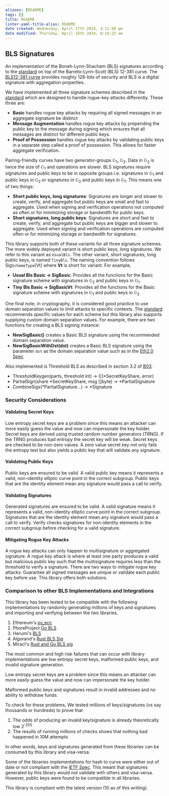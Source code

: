 ```yaml
---
aliases: [README]
tags: []
title: README
linter-yaml-title-alias: README
date created: Wednesday, April 17th 2024, 4:11:40 pm
date modified: Thursday, April 18th 2024, 8:19:25 am
---
```


## BLS Signatures

An implementation of the Boneh-Lynn-Shacham (BLS) signatures according to the [standard](https://datatracker.ietf.org/doc/draft-irtf-cfrg-bls-signature/?include_text=1)
on top of the Barreto-Lynn-Scott (BLS) 12-381 curve. The [BLS12-381 curve](https://github.com/zkcrypto/pairing/tree/master/src/bls12_381#serialization) provides roughly
128-bits of security and BLS is a digital signature with aggregation properties.

We have implemented all three signature schemes described in the [standard](https://datatracker.ietf.org/doc/draft-irtf-cfrg-bls-signature/?include_text=1)
which are designed to handle rogue-key attacks differently. These three are:

- **Basic** handles rogue key attacks by requiring all signed messages in an aggregate signature be distinct
- **Message Augmentation** handles rogue key attacks by prepending the public key to the message during signing which ensures that all messages are distinct for different public keys.
- **Proof of Possession** handles rogue key attacks by validating public keys in a separate step called a proof of possession. This allows for faster aggregate verification.

Pairing-friendly curves have two generator-groups &#x1D53E;<sub>1</sub>, &#x1D53E;<sub>2</sub>.
Data in &#x1D53E;<sub>2</sub> is twice the size of &#x1D53E;<sub>1</sub> and operations are slower.
BLS signatures require signatures and public keys to be in opposite groups i.e. signatures in &#x1D53E;<sub>1</sub> and public keys in &#x1D53E;<sub>2</sub> or
signatures in &#x1D53E;<sub>2</sub> and public keys in &#x1D53E;<sub>1</sub>. This means one of two things:

- **Short public keys, long signatures**: Signatures are longer and slower to create, verify, and aggregate but public keys are small and fast to aggregate. Used when signing and verification operations not computed as often or for minimizing storage or bandwidth for public keys.
- **Short signatures, long public keys**: Signatures are short and fast to create, verify, and aggregate but public keys are bigger and slower to aggregate. Used when signing and verification operations are computed often or for minimizing storage or bandwidth for signatures.

This library supports both of these variants for all three signature schemes. The more widely deployed
variant is short public keys, long signatures. We refer to this variant as `UsualBls`. The other variant,
short signatures, long public keys, is named `TinyBls`.
The naming convention follows Sig`SchemeType`[Vt] where **Vt** is short for variant. For example,

- **Usual Bls Basic -> SigBasic**: Provides all the functions for the Basic signature scheme with signatures in &#x1D53E;<sub>2</sub> and public keys in &#x1D53E;<sub>1</sub>
- **Tiny Bls Basic -> SigBasicVt**: Provides all the functions for the Basic signature scheme with signatures in &#x1D53E;<sub>1</sub> and public keys in &#x1D53E;<sub>2</sub>

One final note, in cryptography, it is considered good practice to use domain separation values to limit attacks to specific contexts. The [standard](https://datatracker.ietf.org/doc/draft-irtf-cfrg-bls-signature/?include_text=1)
recommends specific values for each scheme but this library also supports supplying custom domain separation values. For example, there are two functions for creating
a BLS signing instance:

- **NewSigBasic()** creates a Basic BLS signature using the recommended domain separation value.
- **NewSigBasicWithDst(dst)** creates a Basic BLS signature using the parameter `dst` as the domain separation value such as in the [Eth2.0 Spec](https://github.com/ethereum/eth2.0-specs/blob/dev/specs/phase0/validator.md#attestation-aggregation)

Also implemented is Threshold BLS as described in section 3.2 of [B03](https://www.cc.gatech.edu/~aboldyre/papers/bold.pdf).

- ThresholdKeygen(parts, threshold int) -> ([]\*SecretKeyShare, error)
- PartialSign(share *SecretKeyShare, msg []byte) -> *PartialSignature
- CombineSigs(*PartialSignature…) -> *Signature

### Security Considerations

#### Validating Secret Keys

Low entropy secret keys are a problem since this means an attacker can more easily guess the value and now can impersonate the key holder.
Secret keys are derived using trusted random number generators (TRNG). If the TRNG produces bad entropy
the secret key will be weak. Secret keys are checked to be non-zero values. A zero value secret key
not only fails the entropy test but also yields a public key that will validate any signature.

#### Validating Public Keys

Public keys are ensured to be valid. A valid public key means
it represents a valid, non-identity elliptic curve point in the correct subgroup.
Public keys that are the identity element mean any signature would pass a call to verify.

#### Validating Signatures

Generated signatures are ensured to be valid. A valid signature means
it represents a valid, non-identity elliptic curve point in the correct subgroup.
Signatures that are the identity element mean any signature would pass a call to verify.
Verify checks signatures for non-identity elements in the correct subgroup before checking
for a valid signature.

#### Mitigating Rogue Key Attacks

A rogue key attacks can only happen to multisignature or aggregated signature.
A rogue key attack is where at least one party produces a valid but malicious public key such that the multisignature requires less than the threshold to verify a signature.
There are two ways to mitigate rogue key attacks: Guarantee all signed messages are unique or validate each public key before use. This library offers both solutions.

### Comparison to other BLS Implementations and Integrations

This library has been tested to be compatible with the following implementations
by randomly generating millions of keys and signatures and importing and verifying
between the two libraries.

1. Ethereum's [py_ecc](https://github.com/ethereum/py_ecc)
2. PhoreProject [Go BLS](https://github.com/phoreproject/bls)
3. Herumi's [BLS](https://github.com/herumi/bls-eth-go-binary)
4. Algorand's [Rust BLS Sig](https://crates.io/crates/bls_sigs_ref)
5. Miracl's [Rust and Go BLS sig](https://github.com/miracl/core)

The most common and high risk failures that can occur with library implementations
are low entropy secret keys, malformed public keys, and invalid signature generation.

Low entropy secret keys are a problem since this means an attacker can more easily guess
the value and now can impersonate the key holder.

Malformed public keys and signatures result in invalid addresses and no ability to withdraw funds.

To check for these problems, We tested millions of keys/signatures (vs say thousands or hundreds) to prove that

1. The odds of producing an invalid key/signature is already theoretically low 2<sup>-255</sup>
2. The results of running millions of checks shows that nothing bad happened in 10M attempts

In other words, keys and signatures generated from these libraries can be consumed by this library
and visa-versa.

Some of the libraries implementations for hash to curve were either out of date
or not compliant with the [IETF Spec](https://datatracker.ietf.org/doc/draft-irtf-cfrg-hash-to-curve/).
This meant that signatures generated by this library would not validate with others and visa-versa.
However, public keys were found to be compatible in all libraries.

This library is compliant with the latest version (10 as of this writing).
